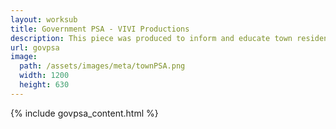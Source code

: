 ```yaml
---
layout: worksub
title: Government PSA - VIVI Productions
description: This piece was produced to inform and educate town residents about the need to invest in a new Department of Public Works facility.
url: govpsa
image:
  path: /assets/images/meta/townPSA.png
  width: 1200
  height: 630
---
```


<div class="container">
	<div class="row">
		<div class="dark-content-box col-10 offset-1 col-md-8 offset-md-2">
			{% include govpsa_content.html %}
		</div>
	</div>
</div>
